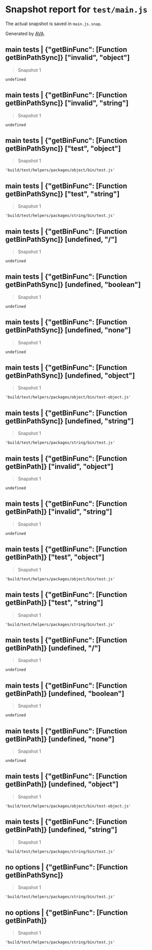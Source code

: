 # Snapshot report for `test/main.js`

The actual snapshot is saved in `main.js.snap`.

Generated by [AVA](https://ava.li).

## main tests | {"getBinFunc": [Function getBinPathSync]} ["invalid", "object"]

> Snapshot 1

    undefined

## main tests | {"getBinFunc": [Function getBinPathSync]} ["invalid", "string"]

> Snapshot 1

    undefined

## main tests | {"getBinFunc": [Function getBinPathSync]} ["test", "object"]

> Snapshot 1

    'build/test/helpers/packages/object/bin/test.js'

## main tests | {"getBinFunc": [Function getBinPathSync]} ["test", "string"]

> Snapshot 1

    'build/test/helpers/packages/string/bin/test.js'

## main tests | {"getBinFunc": [Function getBinPathSync]} [undefined, "/"]

> Snapshot 1

    undefined

## main tests | {"getBinFunc": [Function getBinPathSync]} [undefined, "boolean"]

> Snapshot 1

    undefined

## main tests | {"getBinFunc": [Function getBinPathSync]} [undefined, "none"]

> Snapshot 1

    undefined

## main tests | {"getBinFunc": [Function getBinPathSync]} [undefined, "object"]

> Snapshot 1

    'build/test/helpers/packages/object/bin/test-object.js'

## main tests | {"getBinFunc": [Function getBinPathSync]} [undefined, "string"]

> Snapshot 1

    'build/test/helpers/packages/string/bin/test.js'

## main tests | {"getBinFunc": [Function getBinPath]} ["invalid", "object"]

> Snapshot 1

    undefined

## main tests | {"getBinFunc": [Function getBinPath]} ["invalid", "string"]

> Snapshot 1

    undefined

## main tests | {"getBinFunc": [Function getBinPath]} ["test", "object"]

> Snapshot 1

    'build/test/helpers/packages/object/bin/test.js'

## main tests | {"getBinFunc": [Function getBinPath]} ["test", "string"]

> Snapshot 1

    'build/test/helpers/packages/string/bin/test.js'

## main tests | {"getBinFunc": [Function getBinPath]} [undefined, "/"]

> Snapshot 1

    undefined

## main tests | {"getBinFunc": [Function getBinPath]} [undefined, "boolean"]

> Snapshot 1

    undefined

## main tests | {"getBinFunc": [Function getBinPath]} [undefined, "none"]

> Snapshot 1

    undefined

## main tests | {"getBinFunc": [Function getBinPath]} [undefined, "object"]

> Snapshot 1

    'build/test/helpers/packages/object/bin/test-object.js'

## main tests | {"getBinFunc": [Function getBinPath]} [undefined, "string"]

> Snapshot 1

    'build/test/helpers/packages/string/bin/test.js'

## no options | {"getBinFunc": [Function getBinPathSync]}

> Snapshot 1

    'build/test/helpers/packages/string/bin/test.js'

## no options | {"getBinFunc": [Function getBinPath]}

> Snapshot 1

    'build/test/helpers/packages/string/bin/test.js'
